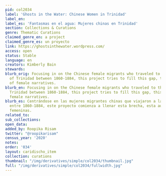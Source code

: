 ```yaml
---
pid: col2034
label: 'Ghosts in the Water: Chinese Women in Trinidad'
label_en:
label_es: 'Fantasmas en el agua: Mujeres chinas en Trinidad'
section: Collections & Curations
genre: Thematic Curations
claimed_genre_en: a project
claimed_genre_es: un proyecto
link: https://ghostsinthewater.wordpress.com/
access: open
status: Stable
language: en
creators: Kimberly Bain
stewards:
blurb_orig: Focusing in on the Chinese female migrants who traveled to the island
  of Trinidad between 1860-1884, this project tries to fill this gap, this absence
  of female narratives.
blurb_en: Focusing in on the Chinese female migrants who traveled to the island of
  Trinidad between 1860-1884, this project tries to fill this gap, this absence of
  female narratives.
blurb_es: Centrándose en las mujeres migrantes chinas que viajaron a la isla de Trinidad
  entre 1860-1884, este proyecto comienza a llenar esta brecha, esta ausensia de narrativas
  femeninas.
related_to:
sub_collections:
open_data:
added_by: Roopika Risam
twitter: "@roopikarisam"
census_year: '2020'
notes:
order: '034'
layout: caridischo_item
collection: curations
thumbnail: "/img/derivatives/simple/col2034/thumbnail.jpg"
full: "/img/derivatives/simple/col2034/fullwidth.jpg"
---
```


